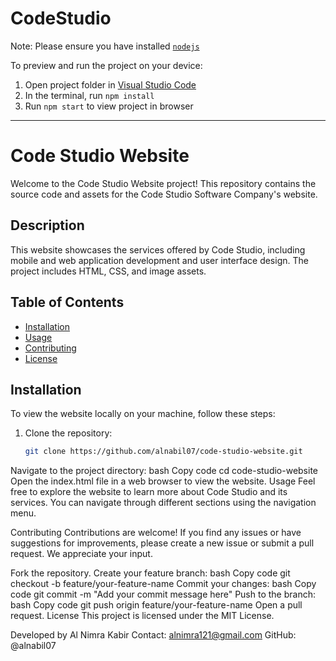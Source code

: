 
  # CodeStudio

  Note: Please ensure you have installed <code><a href="https://nodejs.org/en/download/">nodejs</a></code>

  To preview and run the project on your device:
  1) Open project folder in <a href="https://code.visualstudio.com/download">Visual Studio Code</a>
  2) In the terminal, run `npm install`
  3) Run `npm start` to view project in browser
  
______________________________________________________________________________________________________________
# Code Studio Website

Welcome to the Code Studio Website project! This repository contains the source code and assets for the Code Studio Software Company's website.

## Description

This website showcases the services offered by Code Studio, including mobile and web application development and user interface design. The project includes HTML, CSS, and image assets.

## Table of Contents

- [Installation](#installation)
- [Usage](#usage)
- [Contributing](#contributing)
- [License](#license)

## Installation

To view the website locally on your machine, follow these steps:

1. Clone the repository:
   ```bash
   git clone https://github.com/alnabil07/code-studio-website.git
Navigate to the project directory:
bash
Copy code
cd code-studio-website
Open the index.html file in a web browser to view the website.
Usage
Feel free to explore the website to learn more about Code Studio and its services. You can navigate through different sections using the navigation menu.

Contributing
Contributions are welcome! If you find any issues or have suggestions for improvements, please create a new issue or submit a pull request. We appreciate your input.

Fork the repository.
Create your feature branch:
bash
Copy code
git checkout -b feature/your-feature-name
Commit your changes:
bash
Copy code
git commit -m "Add your commit message here"
Push to the branch:
bash
Copy code
git push origin feature/your-feature-name
Open a pull request.
License
This project is licensed under the MIT License.

Developed by Al Nimra Kabir
Contact: alnimra121@gmail.com
GitHub: @alnabil07
